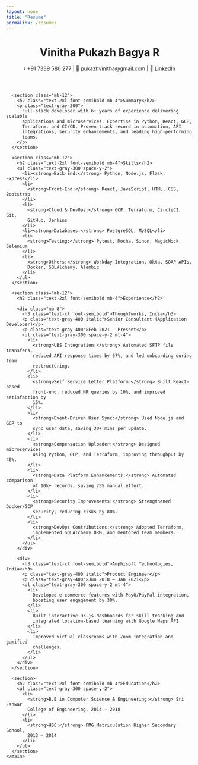 ```yaml
---
layout: none
title: "Resume"
permalink: /resume/
---
```

<html lang="en">
  <head>
    <meta charset="UTF-8" />
    <meta name="viewport" content="width=device-width, initial-scale=1.0" />
    <title>Resume | Vinitha Pukazh Bagya R</title>
    <script src="https://cdn.tailwindcss.com"></script>
  </head>
  <body class="bg-gray-900 text-white font-sans">
    <main class="max-w-4xl mx-auto px-4 py-12">
      <header class="text-center mb-12">
        <h1 class="text-4xl font-bold mb-4">Vinitha Pukazh Bagya R</h1>
        <p class="text-gray-300">
          📞 +91 7339 586 277 | 📧 pukazhvinitha@gmail.com | 🔗
          <a
            href="https://www.linkedin.com/in/pukazhvinitha/"
            class="text-blue-400 hover:underline"
            >LinkedIn</a
          >
        </p>
      </header>

      <section class="mb-12">
        <h2 class="text-2xl font-semibold mb-4">Summary</h2>
        <p class="text-gray-300">
          Full-stack developer with 6+ years of experience delivering scalable
          applications and microservices. Expertise in Python, React, GCP,
          Terraform, and CI/CD. Proven track record in automation, API
          integrations, security enhancements, and leading high-performing
          teams.
        </p>
      </section>

      <section class="mb-12">
        <h2 class="text-2xl font-semibold mb-4">Skills</h2>
        <ul class="text-gray-300 space-y-2">
          <li><strong>Back-End:</strong> Python, Node.js, Flask, Express</li>
          <li>
            <strong>Front-End:</strong> React, JavaScript, HTML, CSS, Bootstrap
          </li>
          <li>
            <strong>Cloud & DevOps:</strong> GCP, Terraform, CircleCI, Git,
            GitHub, Jenkins
          </li>
          <li><strong>Databases:</strong> PostgreSQL, MySQL</li>
          <li>
            <strong>Testing:</strong> Pytest, Mocha, Sinon, MagicMock, Selenium
          </li>
          <li>
            <strong>Others:</strong> Workday Integration, Okta, SOAP APIs,
            Docker, SQLAlchemy, Alembic
          </li>
        </ul>
      </section>

      <section class="mb-12">
        <h2 class="text-2xl font-semibold mb-4">Experience</h2>

        <div class="mb-8">
          <h3 class="text-xl font-semibold">Thoughtworks, India</h3>
          <p class="text-gray-400 italic">Senior Consultant (Application Developer)</p>
          <p class="text-gray-400">Feb 2021 – Present</p>
          <ul class="text-gray-300 space-y-2 mt-4">
            <li>
              <strong>UBS Integration:</strong> Automated SFTP file transfers,
              reduced API response times by 67%, and led onboarding during team
              restructuring.
            </li>
            <li>
              <strong>Self Service Letter Platform:</strong> Built React-based
              front-end, reduced HR queries by 10%, and improved satisfaction by
              15%.
            </li>
            <li>
              <strong>Event-Driven User Sync:</strong> Used Node.js and GCP to
              sync user data, saving 30+ mins per update.
            </li>
            <li>
              <strong>Compensation Uploader:</strong> Designed microservices
              using Python, GCP, and Terraform, improving throughput by 40%.
            </li>
            <li>
              <strong>Data Platform Enhancements:</strong> Automated comparison
              of 10k+ records, saving 75% manual effort.
            </li>
            <li>
              <strong>Security Improvements:</strong> Strengthened Docker/GCP
              security, reducing risks by 80%.
            </li>
            <li>
              <strong>DevOps Contributions:</strong> Adopted Terraform,
              implemented SQLAlchemy ORM, and mentored team members.
            </li>
          </ul>
        </div>

        <div>
          <h3 class="text-xl font-semibold">Amphisoft Technologies, India</h3>
          <p class="text-gray-400 italic">Product Engineer</p>
          <p class="text-gray-400">Jun 2018 – Jan 2021</p>
          <ul class="text-gray-300 space-y-2 mt-4">
            <li>
              Developed e-commerce features with PayU/PayPal integration,
              boosting user engagement by 30%.
            </li>
            <li>
              Built interactive D3.js dashboards for skill tracking and
              integrated location-based learning with Google Maps API.
            </li>
            <li>
              Improved virtual classrooms with Zoom integration and gamified
              challenges.
            </li>
          </ul>
        </div>
      </section>

      <section>
        <h2 class="text-2xl font-semibold mb-4">Education</h2>
        <ul class="text-gray-300 space-y-2">
          <li>
            <strong>B.E in Computer Science & Engineering:</strong> Sri Eshwar
            College of Engineering, 2014 – 2018
          </li>
          <li>
            <strong>HSC:</strong> PMG Matriculation Higher Secondary School,
            2013 – 2014
          </li>
        </ul>
      </section>
    </main>
  </body>
</html>
